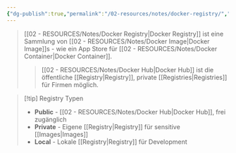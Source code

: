 ```yaml
---
{"dg-publish":true,"permalink":"/02-resources/notes/docker-registry/","tags":["docker/registry","docker/distribution"],"noteIcon":"","updated":"2025-09-05T10:12:29.057+02:00"}
---
```



>[[02 - RESOURCES/Notes/Docker Registry\|Docker Registry]] ist eine Sammlung von [[02 - RESOURCES/Notes/Docker Image\|Docker Image]]s - wie ein App Store für [[02 - RESOURCES/Notes/Docker Container\|Docker Container]].
>>[[02 - RESOURCES/Notes/Docker Hub\|Docker Hub]] ist die öffentliche [[Registry\|Registry]], private [[Registries\|Registries]] für Firmen möglich.

>[!tip] Registry Typen
>- **Public** - [[02 - RESOURCES/Notes/Docker Hub\|Docker Hub]], frei zugänglich
>- **Private** - Eigene [[Registry\|Registry]] für sensitive [[Images\|Images]]
>- **Local** - Lokale [[Registry\|Registry]] für Development